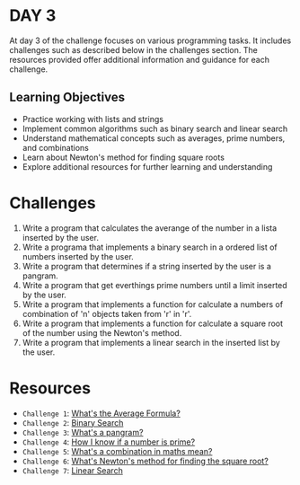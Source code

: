 # DAY 3

At day 3 of the challenge focuses on various programming tasks. It includes challenges such as described below in the challenges section. 
The resources provided offer additional information and guidance for each challenge.

## Learning Objectives
- Practice working with lists and strings
- Implement common algorithms such as binary search and linear search
- Understand mathematical concepts such as averages, prime numbers, and combinations
- Learn about Newton's method for finding square roots
- Explore additional resources for further learning and understanding


# Challenges

1. Write a program that calculates the averange of the number in a lista inserted by the user.
2. Write a programa that implements a binary search in a ordered list of numbers inserted by the user.
3. Write a program that determines if a string inserted by the user is a pangram.
4. Write a program that get everthings prime numbers until a limit inserted by the user.
5. Write a program that implements a function for calculate a numbers of combination of 'n' objects  taken from 'r' in 'r'.
6. Write a program that implements a function for calculate a square root of the number using the Newton's method.
7. Write a program that implements a linear search in the inserted list by the user.

# Resources

* `Challenge 1`: [What's the Average Formula?](https://www.cuemath.com/average-formula/)
* `Challenge 2`: [Binary Search](https://www.khanacademy.org/computing/computer-science/algorithms/binary-search/a/binary-search#:~:text=Binary%20search%20is%20an%20efficient,possible%20locations%20to%20just%20one.)
* `Challenge 3`: [What's a pangram?](https://www.thoughtco.com/pangram-word-play-term-1691561)
* `Challenge 4`: [How I know if a number is prime?](https://byjus.com/maths/how-to-find-prime-numbers/#:~:text=How%20do%20you%20know%20a,then%20the%20number%20is%20prime.)
* `Challenge 5`: [What's a combination in maths mean?](https://corporatefinanceinstitute.com/resources/data-science/combination/#:~:text=What%20is%20a%20Combination%3F,can%20be%20confused%20with%20permutations.)
* `Challenge 6`: [What's Newton's method for finding the square root?](https://www.geeksforgeeks.org/find-root-of-a-number-using-newtons-method/)
* `Challenge 7`: [Linear Search](https://www.geeksforgeeks.org/linear-search/)
